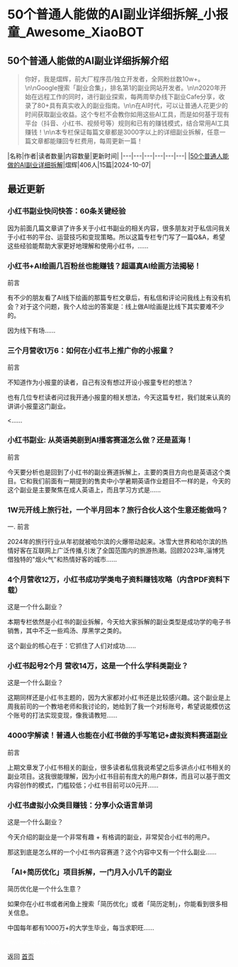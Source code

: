 # 50个普通人能做的AI副业详细拆解_小报童_Awesome_XiaoBOT

## 50个普通人能做的AI副业详细拆解介绍
> 你好，我是熠辉，前大厂程序员/独立开发者，全网粉丝数10w+。\n\nGoogle搜索「副业合集」，排名第1的副业网站开发者。\n\n2020年开始在远程工作的同时，进行副业探索，每两周举办线下副业Cafe分享，收录了80+具有真实收入的副业指南。\n\n在AI时代，可以让普通人花更少的时间获取副业收益。这个专栏不会教你如用这些AI工具，而是如何基于现有平台（抖音、小红书、视频号等）规则和已有的赚钱模式，结合常用AI工具赚钱！\n\n本专栏保证每篇文章都是3000字以上的详细副业拆解，任意一篇文章都能赚回专栏费用，每周更新一篇！  
  


|名称|作者|读者数量|内容数量|更新时间|
|---|---|---|---|---|---|
|[50个普通人能做的AI副业详细拆解](https://xiaobot.net/p/aisidejob50?refer=0b133df9-27dc-423b-8101-639049001c13)|熠辉|406人|15篇|2024-10-07|

## 最近更新
### 小红书副业快问快答：60条关键经验

因为前面几篇文章讲了许多关于小红书副业的相关内容，很多朋友对于私信问我关于小红书的平台、运营技巧和变现策略。所以这篇专栏专门写了一篇Q&A，希望这些经验能帮助大家更好地理解和使用小红书，......

### 小红书+AI绘画几百粉丝也能赚钱？超逼真AI绘画方法揭秘！

前言

有不少的朋友看了AI线下绘画的那篇专栏文章后，有私信和评论问我线上有没有机会？对于这个问题，我个人给出的答案是：线上做AI绘画是比线下其实要难不少的。

因为线下有场......

### 三个月营收1万6：如何在小红书上推广你的小报童？

前言

不知道作为小报童的读者，自己有没有想过开设小报童专栏的想法？

也有几位专栏读者问过我开通小报童的相关想法，今天这篇专栏，我们就来认真的讲讲小报童这门副业。

<......

### 小红书副业: 从英语美剧到AI播客赛道怎么做？还是蓝海！

前言

今天要分析也是回到了小红书的副业赛道拆解上，主要的类目方向也是英语这个类目。它和我们前面有一期提到的售卖中小学暑期英语作业题目不一样的是，今天的这个副业是主要聚焦在成人英语上，而且学习方式是......

### 1W元开线上旅行社，一个半月回本？旅行合伙人这个生意还能做吗？

一. 前言

2024年的旅行行业从年初就被哈尔滨的火爆带动起来。冰雪大世界和哈尔滨的热情好客在互联网上广泛传播,引发了全国范围内的旅游热潮。回顾2023年,淄博凭借独特的"烟火气"和热情好客的城市......

### 4个月营收12万，小红书成功学类电子资料赚钱攻略（内含PDF资料下载）

这是一个什么副业？

本期专栏依然是小红书的副业拆解，今天给大家拆解的副业类型是成功学的电子书销售，其中不乏一些鸡汤、厚黑学之类的。

这个副业的核心在于：它抓住了人们对成功......

### 小红书起号2个月 营收14万，这是一个什么学科类副业？

这是一个什么副业？

这期同样还是小红书主题的，因为大家都对小红书还是比较感兴趣。这个副业是上周我前司的一个教培老师和我讨论的，她给到了我一个对标账号，希望说能模仿这个账号的打法实现变现，像我请教短......

### 4000字解读！普通人也能在小红书做的手写笔记+虚拟资料赛道副业

前言

上期文章发了小红书相关的副业，很多读者私信我说希望之后多讲点小红书相关的副业项目。这我很能理解，因为小红书目前有庞大的用户群体，而且可以基于图文内容创作的模式，门槛较低；小红书目前可以0元开......

### 小红书虚拟小众类目赚钱：分享小众语言单词

这是一个什么副业？

今天介绍的副业是一个非常有趣 + 有格调的副业，非常契合小红书的用户。

那这到底是怎么样的一个小红书内容赛道？这个内容中又有一个什么副业......

### 「AI+简历优化」项目拆解，一门月入小几千的副业

简历优化是一个什么生意？

如果你在小红书或者闲鱼上搜索「简历优化」或者「简历定制」，你能看到很多相关信息。

中国每年都有1000万+的大学生毕业，每当求职旺......


<a href="https://github.com/Reno9527/awesome-xiaobot" style="color: white; text-decoration: none;">awesome-xiaobot</a>

返回 [首页](../README.md)
